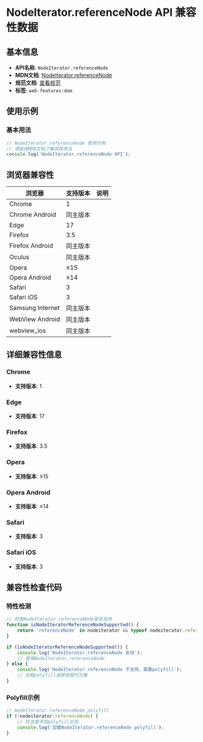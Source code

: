 # NodeIterator.referenceNode API 兼容性数据

## 基本信息

- **API名称**: `NodeIterator.referenceNode`
- **MDN文档**: [NodeIterator.referenceNode](https://developer.mozilla.org/docs/Web/API/NodeIterator/referenceNode)
- **规范文档**: [查看规范](https://dom.spec.whatwg.org/#dom-nodeiterator-referencenode)
- **标签**: `web-features:dom`

## 使用示例

### 基本用法

```javascript
// NodeIterator.referenceNode 使用示例
// 请查阅MDN文档了解具体用法
console.log('NodeIterator.referenceNode API');
```

## 浏览器兼容性

| 浏览器 | 支持版本 | 说明 |
|--------|----------|------|
| Chrome | 1 |  |
| Chrome Android | 同主版本 |  |
| Edge | 17 |  |
| Firefox | 3.5 |  |
| Firefox Android | 同主版本 |  |
| Oculus | 同主版本 |  |
| Opera | ≤15 |  |
| Opera Android | ≤14 |  |
| Safari | 3 |  |
| Safari iOS | 3 |  |
| Samsung Internet | 同主版本 |  |
| WebView Android | 同主版本 |  |
| webview_ios | 同主版本 |  |

## 详细兼容性信息

### Chrome

- **支持版本**: 1

### Edge

- **支持版本**: 17

### Firefox

- **支持版本**: 3.5

### Opera

- **支持版本**: ≤15

### Opera Android

- **支持版本**: ≤14

### Safari

- **支持版本**: 3

### Safari iOS

- **支持版本**: 3

## 兼容性检查代码

### 特性检测

```javascript
// 检查NodeIterator.referenceNode是否支持
function isNodeIteratorReferenceNodeSupported() {
    return 'referenceNode' in nodeiterator && typeof nodeiterator.referenceNode === 'function';
}

if (isNodeIteratorReferenceNodeSupported()) {
    console.log('NodeIterator.referenceNode 支持');
    // 使用NodeIterator.referenceNode
} else {
    console.log('NodeIterator.referenceNode 不支持，需要polyfill');
    // 加载polyfill或使用替代方案
}
```

### Polyfill示例

```javascript
// NodeIterator.referenceNode polyfill
if (!nodeiterator.referenceNode) {
    // 在这里添加polyfill实现
    console.log('加载NodeIterator.referenceNode polyfill');
}
```

